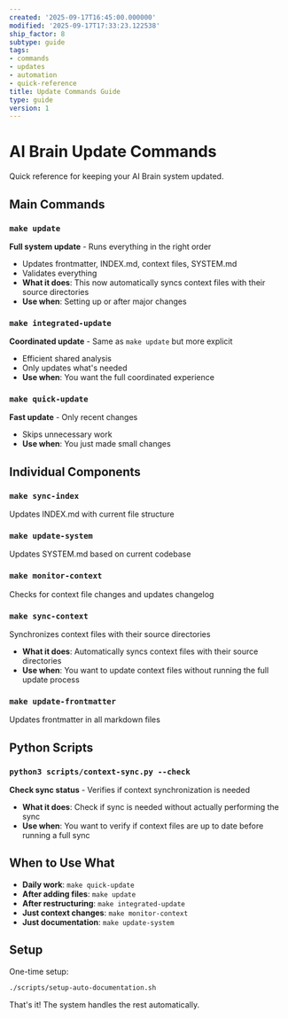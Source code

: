 ```yaml
---
created: '2025-09-17T16:45:00.000000'
modified: '2025-09-17T17:33:23.122538'
ship_factor: 8
subtype: guide
tags:
- commands
- updates
- automation
- quick-reference
title: Update Commands Guide
type: guide
version: 1
---
```


# AI Brain Update Commands

Quick reference for keeping your AI Brain system updated.

## Main Commands

### `make update`
**Full system update** - Runs everything in the right order
- Updates frontmatter, INDEX.md, context files, SYSTEM.md
- Validates everything
- **What it does**: This now automatically syncs context files with their source directories
- **Use when**: Setting up or after major changes

### `make integrated-update` 
**Coordinated update** - Same as `make update` but more explicit
- Efficient shared analysis
- Only updates what's needed
- **Use when**: You want the full coordinated experience

### `make quick-update`
**Fast update** - Only recent changes
- Skips unnecessary work
- **Use when**: You just made small changes

## Individual Components

### `make sync-index`
Updates INDEX.md with current file structure

### `make update-system` 
Updates SYSTEM.md based on current codebase

### `make monitor-context`
Checks for context file changes and updates changelog

### `make sync-context`
Synchronizes context files with their source directories
- **What it does**: Automatically syncs context files with their source directories
- **Use when**: You want to update context files without running the full update process

### `make update-frontmatter`
Updates frontmatter in all markdown files

## Python Scripts

### `python3 scripts/context-sync.py --check`
**Check sync status** - Verifies if context synchronization is needed
- **What it does**: Check if sync is needed without actually performing the sync
- **Use when**: You want to verify if context files are up to date before running a full sync

## When to Use What

- **Daily work**: `make quick-update`
- **After adding files**: `make update`
- **After restructuring**: `make integrated-update`
- **Just context changes**: `make monitor-context`
- **Just documentation**: `make update-system`

## Setup

One-time setup:
```bash
./scripts/setup-auto-documentation.sh
```

That's it! The system handles the rest automatically.